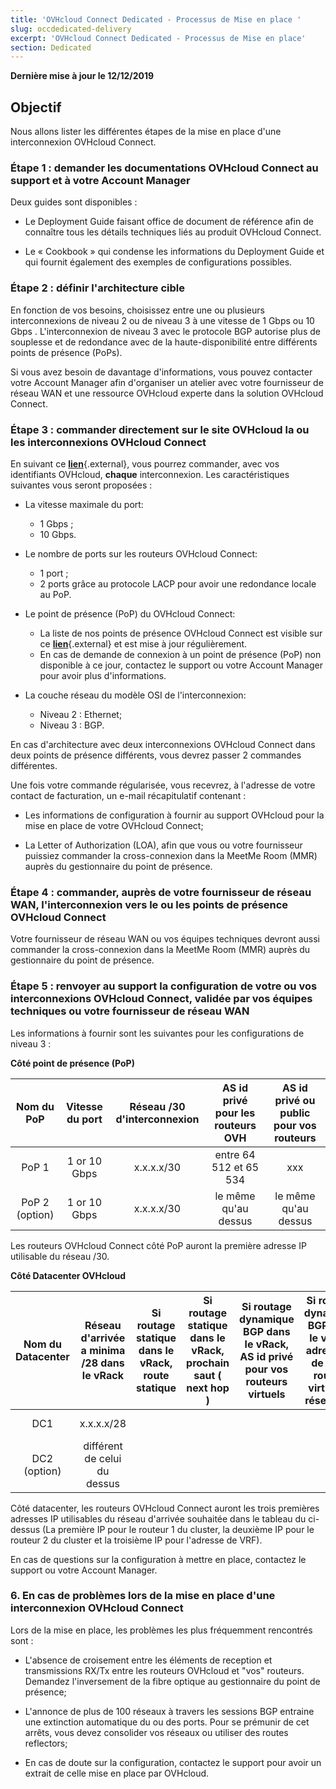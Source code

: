 ```yaml
---
title: 'OVHcloud Connect Dedicated - Processus de Mise en place '
slug: occdedicated-delivery
excerpt: 'OVHcloud Connect Dedicated - Processus de Mise en place'
section: Dedicated
---
```


**Dernière mise à jour le 12/12/2019**

## Objectif

Nous allons lister les différentes étapes de la mise en place d'une interconnexion OVHcloud Connect.

### Étape 1 : demander les documentations OVHcloud Connect au support et à votre Account Manager 

Deux guides sont disponibles :

* Le Deployment Guide faisant office de document de référence afin de connaître tous les détails techniques liés au produit OVHcloud Connect.

* Le « Cookbook » qui condense les informations du Deployment Guide et qui fournit également des exemples de configurations possibles.

### Étape 2 : définir l'architecture cible

En fonction de vos besoins, choisissez entre une ou plusieurs interconnexions de niveau 2 ou de niveau 3 à une vitesse de 1 Gbps ou 10 Gbps . L'interconnexion de niveau 3 avec le protocole  BGP autorise plus de souplesse et de redondance avec de la haute-disponibilité entre différents points de présence (PoPs).

Si vous avez besoin de davantage d'informations, vous pouvez contacter votre Account Manager afin d'organiser un atelier avec votre fournisseur de réseau WAN et une ressource OVHcloud experte dans la solution OVHcloud Connect.


### Étape 3 : commander directement sur le site OVHcloud la ou les interconnexions OVHcloud Connect

En suivant ce [**lien**](https://www.ovh.com/fr/solutions/ovhcloud-connect/){.external}, vous pourrez commander, avec vos identifiants OVHcloud, **chaque** interconnexion. Les caractéristiques suivantes vous seront proposées :

* La vitesse maximale du port: 
    - 1 Gbps ;
    - 10 Gbps.

* Le nombre de ports sur les routeurs OVHcloud Connect: 
    - 1 port ; 
    - 2 ports grâce au protocole LACP pour avoir une redondance locale au PoP.

* Le point de présence (PoP) du OVHcloud Connect: 

    -  La liste de nos points de présence OVHcloud Connect est visible sur ce [**lien**](https://www.ovh.com/fr/solutions/ovhcloud-connect/){.external} et est mise à jour régulièrement.
    - En cas de demande de connexion à un point de présence (PoP) non disponible à ce jour, contactez le support ou votre Account Manager pour avoir plus d'informations.

* La couche réseau du modèle OSI de l'interconnexion: 
    - Niveau 2 : Ethernet; 
    - Niveau 3 : BGP.

En cas d'architecture avec deux interconnexions OVHcloud Connect dans deux points de présence différents, vous devrez passer 2 commandes différentes.

Une fois votre commande régularisée, vous recevrez, à l'adresse de votre contact de facturation, un e-mail récapitulatif contenant :

* Les informations de configuration à fournir au support OVHcloud pour la mise en place de votre OVHcloud Connect; 

* La Letter of Authorization (LOA), afin que vous ou votre fournisseur puissiez commander la cross-connexion dans la MeetMe Room (MMR) auprès du gestionnaire du point de présence.

### Étape 4 : commander, auprès de votre fournisseur de réseau WAN, l'interconnexion vers le ou les points de présence OVHcloud Connect

Votre fournisseur de réseau WAN ou vos équipes techniques devront aussi commander la cross-connexion dans la MeetMe Room (MMR) auprès du gestionnaire du point de présence.

### Étape 5 : renvoyer au support la configuration de votre ou vos interconnexions OVHcloud Connect, validée par vos équipes techniques ou votre fournisseur de réseau WAN

Les informations à fournir sont les suivantes pour les configurations de niveau 3 :

**Côté point de présence (PoP)**

| Nom du PoP    | Vitesse du port | Réseau /30 d'interconnexion | AS id privé pour les routeurs OVH | AS id privé ou public pour vos routeurs |
|:-------:|:------:|:-----:|:---:|:---:|
| PoP 1   | 1 or 10 Gbps | x.x.x.x/30 | entre 64 512 et 65 534 | xxx |
| PoP 2 (option) |1 or 10 Gbps |x.x.x.x/30 | le même qu'au dessus|  le même qu'au dessus |  

Les routeurs OVHcloud Connect côté PoP auront la première adresse IP utilisable du réseau /30.

**Côté Datacenter OVHcloud**

| Nom du Datacenter | Réseau d'arrivée a minima /28 dans le vRack | Si routage statique dans le vRack, route statique | Si routage statique dans le vRack, prochain saut ( next hop ) | Si routage dynamique BGP dans le vRack, AS id privé pour vos routeurs virtuels | Si routage dynamique BGP dans le vRack, adresse IP de votre routeur virtuel de réseau /28| ID de votre vRack |
|:-------:|:------:|:-----:|:---:|:---:|:---:|:---:|
| DC1 | x.x.x.x/28 |  |  | | |pn-xxx |
| DC2 (option) | différent de celui du dessus |  |  | | | le même qu'au dessus |

Côté datacenter, les routeurs OVHcloud Connect  auront les trois premières adresses IP utilisables du réseau d'arrivée souhaitée dans le tableau du ci-dessus (La première IP pour le routeur 1 du cluster, la deuxième IP pour le routeur 2 du cluster et la troisième IP pour l'adresse de VRF). 


En cas de questions sur la configuration à mettre en place, contactez le support ou votre Account Manager.


### 6. En cas de problèmes lors de la mise en place d'une interconnexion OVHcloud Connect

Lors de la mise en place, les problèmes les plus fréquemment rencontrés sont :

* L'absence de croisement entre les éléments de reception et transmissions RX/Tx entre les routeurs OVHcloud et "vos" routeurs. Demandez l'inversement de la fibre optique au gestionnaire du point de présence;

* L'annonce de plus de 100 réseaux à travers les sessions BGP entraine une extinction automatique du ou des ports. Pour se prémunir de cet arrêts, vous devez consolider vos réseaux ou utiliser des routes reflectors;

* En cas de doute sur la configuration, contactez le support pour avoir un extrait de celle mise en place par OVHcloud.

